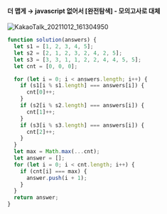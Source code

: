 #### 더 맵게 → javascript 없어서 [완전탐색] - 모의고사로 대체

![KakaoTalk_20211012_161304950](https://user-images.githubusercontent.com/23302973/136910851-a12cd214-7f06-42b2-a7be-0d6ba01c4141.jpg)

```javascript
function solution(answers) {
  let s1 = [1, 2, 3, 4, 5];
  let s2 = [2, 1, 2, 3, 2, 4, 2, 5];
  let s3 = [3, 3, 1, 1, 2, 2, 4, 4, 5, 5];
  let cnt = [0, 0, 0];

  for (let i = 0; i < answers.length; i++) {
    if (s1[i % s1.length] === answers[i]) {
      cnt[0]++;
    }
    if (s2[i % s2.length] === answers[i]) {
      cnt[1]++;
    }
    if (s3[i % s3.length] === answers[i]) {
      cnt[2]++;
    }
  }
  let max = Math.max(...cnt);
  let answer = [];
  for (let i = 0; i < cnt.length; i++) {
    if (cnt[i] === max) {
      answer.push(i + 1);
    }
  }
  return answer;
}
```
